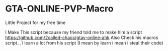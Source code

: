 # GTA-ONLINE-PVP-Macro
Little Project for my free time

I Make This script because my friend told me to make him a script
https://github.com/2called-chaos/gtav-online-ahk
Also Check his macros script... i learn a lot from his script (I mean by learn i mean i steal their code)
